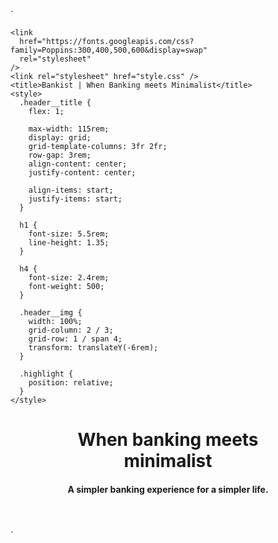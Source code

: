 `<!DOCTYPE html>
<html lang="en">
  <head>
    <meta charset="UTF-8" />
    <meta name="viewport" content="width=device-width, initial-scale=1.0" />
    <meta http-equiv="X-UA-Compatible" content="ie=edge" />
    <link rel="shortcut icon" type="image/png" href="img/icon.png" />

    <link
      href="https://fonts.googleapis.com/css?family=Poppins:300,400,500,600&display=swap"
      rel="stylesheet"
    />
    <link rel="stylesheet" href="style.css" />
    <title>Bankist | When Banking meets Minimalist</title>
    <style>
      .header__title {
        flex: 1;

        max-width: 115rem;
        display: grid;
        grid-template-columns: 3fr 2fr;
        row-gap: 3rem;
        align-content: center;
        justify-content: center;

        align-items: start;
        justify-items: start;
      }

      h1 {
        font-size: 5.5rem;
        line-height: 1.35;
      }

      h4 {
        font-size: 2.4rem;
        font-weight: 500;
      }

      .header__img {
        width: 100%;
        grid-column: 2 / 3;
        grid-row: 1 / span 4;
        transform: translateY(-6rem);
      }

      .highlight {
        position: relative;
      }
    </style>
  </head>
  <body>
    <header class="header">
      <div class="header__title">
        <h1>
          When
          <!-- Green highlight effect -->
          <span class="highlight">banking</span>
          meets<br />
          <span class="highlight">minimalist</span>
        </h1>
        <h4>A simpler banking experience for a simpler life.</h4>
      </div>
    </header>
  </body>
  <script type="text/javascript">
    const h1 = document.querySelector("h1");
    console.log(h1.innerHTML);

    //going downwards: child
    console.log(h1.querySelectorAll(".highlight"));
    //going downwards
    //console.log(h1.querySelector());
    console.log(h1.children); //get all direct children of h1

    //get first child
    h1.firstElementChild.style.color = "red";

    //get last child
    h1.lastElementChild.style.color = "blue";

    //going upwards: parents
    console.log(h1.parentNode); //dirct parent Node
    console.log(h1.parentElement); //dirct parent element

    //select closest needed parent element
    h1.closest(".header").style.background = "var(--gradient-secondary)";

    //will return itself
    h1.closest("h1").style.background = "var(--gradient-secondary)";

    //goding sideways: siblings
    //element
    console.log(h1.previousElementSibling);
    console.log(h1.nextElementSibling);

    //node
    console.log(h1.previousSibling);
    console.log(h1.nextSibling);

    //get parent's all children
    console.log(h1.parentElement.children); //return a iterable type

    [...h1.parentElement.children].forEach(function (el) {
      if (el !== h1) el.style.transform = "scale(0.5)";
    });
  </script>
</html>`

